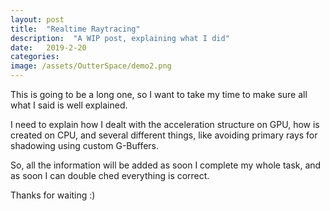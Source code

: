 ```yaml
---
layout: post
title:  "Realtime Raytracing"
description:  "A WIP post, explaining what I did"
date:   2019-2-20
categories: 
image: /assets/OutterSpace/demo2.png
---
```


This is going to be a long one, so I want to take my time to make sure all what I said is well explained.

I need to explain how I dealt with the acceleration structure on GPU, how is created on CPU, and several different things, like avoiding primary rays for shadowing using custom G-Buffers.

So, all the information will be added as soon I complete my whole task, and as soon I can double ched everything is correct.

Thanks for waiting :)